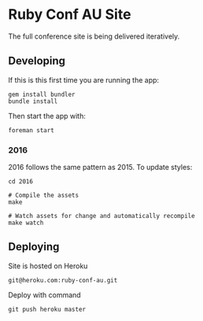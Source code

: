 # Ruby Conf AU Site

The full conference site is being delivered iteratively.

## Developing

If this is this first time you are running the app:

    gem install bundler
    bundle install

Then start the app with:

    foreman start

### 2016

2016 follows the same pattern as 2015. To update styles: 

    cd 2016

    # Compile the assets
    make

    # Watch assets for change and automatically recompile
    make watch

## Deploying

Site is hosted on Heroku

    git@heroku.com:ruby-conf-au.git

Deploy with command

    git push heroku master
